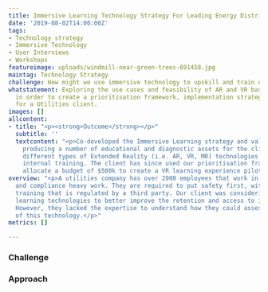 ```yaml
---
title: Immersive Learning Technology Strategy For Leading Energy Distributor
date: '2019-08-02T14:00:00Z'
tags:
- Technology strategy
- Immersive Technology
- User Interviews
- Workshops
featureimage: uploads/windmill-near-green-trees-691458.jpg
maintag: Technology Strategy
challenge: How might we use immersive technology to upskill and train our employees?
whatstatement: Exploring the use cases and feasibility of AR and VR based training,
  in order to create a prioritisation framework, implementation strategy and roadmap
  for a Utilities client.
images: []
allcontent:
- title: "<p><strong>Outcome</strong></p>"
  subtitle: ''
  textcontent: "<p>Co-developed the Immersive Learning strategy and validation framework,
    producing a number of educational and diagnostic assets for the client to assess
    different types of Extended Reality (i.e. AR, VR, MR) technologies to use in their
    internal training. The client has since used our prioritisation framework to successfully
    allocate a budget of $500k to create a VR learning experience pilot.</p><p><br></p>"
overview: "<p>A utilities company has over 2000 employees that work in highly specialised
  and compliance heavy work. They are required to put safety first, with compliance
  training that is regulated by a third party. Our client was considering using immersive
  learning technologies to better improve the retention and access to important knowledge.
  However, they lacked the expertise to understand how they could assess the suitability
  of this technology.</p>"
metrics: []

---
```

### Challenge

### Approach